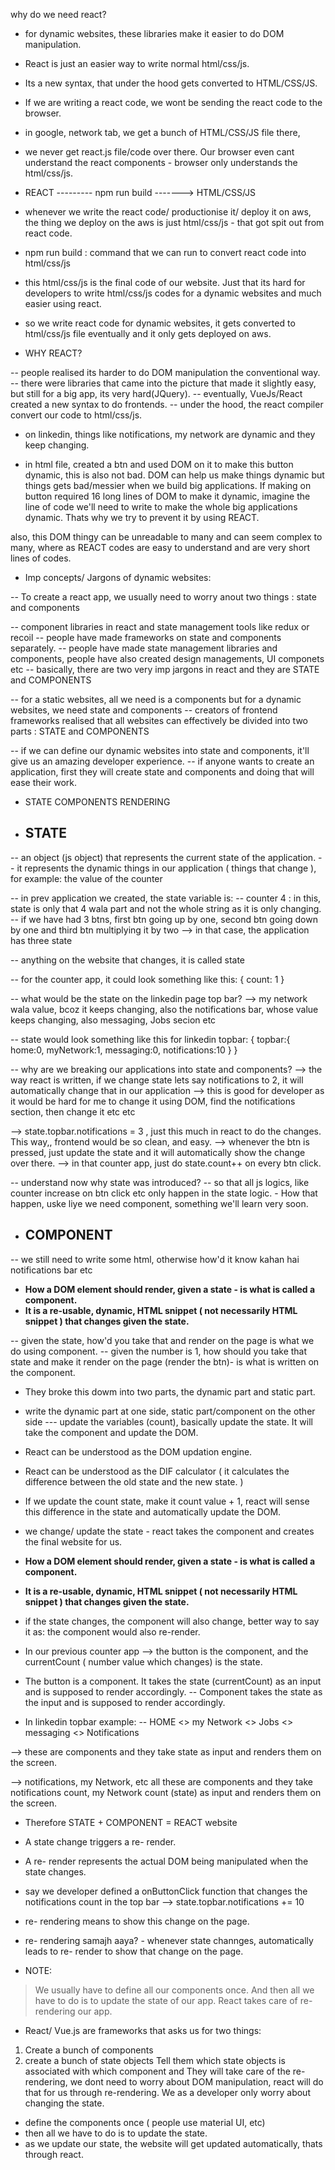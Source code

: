 why do we need react?
- for dynamic websites, these libraries make it easier to do DOM manipulation.

- React is just an easier way to write normal html/css/js. 
- Its a new syntax, that under the hood gets converted to HTML/CSS/JS. 
- If we are writing a react code, we wont be sending the react code to the browser.
- in google, network tab, we get a bunch of HTML/CSS/JS file there, 
- we never get react.js file/code over there. Our browser even cant understand the react components - browser only understands the html/css/js.
- REACT --------- npm run build -------> HTML/CSS/JS 
- whenever we write the react code/ productionise it/ deploy it on aws, the thing we deploy on the aws is just html/css/js - that got spit out from react code.
- npm run build : command that we can run to convert react code into html/css/js
- this html/css/js is the final code of our website. Just that its hard for developers to write html/css/js codes for a dynamic websites and much easier using react. 

- so we write react code for dynamic websites, it gets converted to html/css/js file eventually and it only gets deployed on aws.


- WHY REACT? 

-- people realised its harder to do DOM manipulation the conventional way.  
-- there were libraries that came into the picture that made it slightly easy, but still for a big app, its very hard(JQuery).
-- eventually, VueJs/React created a new syntax to do frontends.
-- under the hood, the react compiler convert our code to html/css/js.


- on linkedin, things like notifications, my network are dynamic and they keep changing. 

- in html file, created a btn and used DOM on it to make this button dynamic, this is also not bad. DOM can help us make things dynamic but things gets bad/messier when we build big applications. If making on button required 16 long lines of DOM to make it dynamic, imagine the line of code we'll need to write to make the whole big applications dynamic. Thats why we try to prevent it by using REACT. 

also, this DOM thingy can be unreadable to many and can seem complex to many, where as REACT codes are easy to understand and are very short lines of codes. 

- Imp concepts/ Jargons of dynamic websites: 

-- To create a react app, we usually need to worry anout two things : state and components 

-- component libraries in react and state management tools like redux or recoil
-- people have made frameworks on state and components separately. 
-- people have made state management libraries and components, people have also created design managements, UI componets etc 
-- basically, there are two very imp jargons in react and they are STATE and COMPONENTS 

-- for a static websites, all we need is a components but for a dynamic websites, we need state and components 
-- creators of frontend frameworks realised that all websites can effectively be divided into two parts : STATE and COMPONENTS 

-- if we can define our dynamic websites into state and components, it'll give us an amazing developer experience. 
-- if anyone wants to create an application, first they will create state and components and doing that will ease their work. 

- STATE  COMPONENTS  RENDERING 


- ## STATE 

-- an object (js object) that represents the current state of the application.
-- it represents the dynamic things in our application ( things that change ), for example: the value of the counter

-- in prev application we created, the state variable is: 
-- counter 4 : in this, state is only that 4 wala part and not the whole string as it is only changing. 
-- if we have had 3 btns, first btn going up by one, second btn going down by one and third btn multiplying it by two --> in that case, the application has three state 

-- anything on the website that changes, it is called state

-- for the counter app, it could look something like this: 
        {
            count: 1
        }

-- what would be the state on the linkedin page top bar? --> my network wala value, bcoz it keeps changing, also the notifications bar, whose value keeps changing, also messaging, Jobs secion etc

-- state would look something like this for linkedin topbar: 
        {
            topbar:{
                home:0,
                myNetwork:1,
                messaging:0,
                notifications:10
            }
        }

-- why are we breaking our applications into state and components? 
--> the way react is written, if we change state lets say notifications to 2, it will automatically change that in our application 
--> this is good for developer as it would be hard for me to change it using DOM, find the notifications section, then change it etc etc 

--> state.topbar.notifications = 3 , just this much in react to do the changes. This way,, frontend would be so clean, and easy. 
--> whenever the btn is pressed, just update the state and it will automatically show the change over there.
--> in that counter app, just do state.count++ on every btn click.

-- understand now why state was introduced? 
-- so that all js logics, like counter increase on btn click etc only happen in the state logic. - How that happen, uske liye we need component, something we'll learn very soon. 




- ## COMPONENT  


-- we still need to write some html, otherwise how'd it know kahan hai notifications bar etc 

- **How a DOM element should render, given a state - is what is called a component.** 
- **It is a re-usable, dynamic, HTML snippet ( not necessarily HTML snippet ) that changes given the state.**

--  given the state, how'd you take that and render on the page is what we do using component. 
-- given the number is 1, how should you take that state and make it render on the page (render the btn)- is what is written on the component.  

- They broke this dowm into two parts, the dynamic part and static part.
- write the dynamic part at one side, static part/component on the other side --- update the variables (count), basically update the state. It will take the component and update the DOM. 

- React can be understood as the DOM updation engine. 
- React can be understood as the DIF calculator ( it calculates the difference between the old state and the new state.  )
- If we update the count state, make it count value + 1, react will sense this difference in the state and automatically update the DOM. 
- we change/ update the state - react takes the component and creates the final website for us. 


- **How a DOM element should render, given a state - is what is called a component.** 
- **It is a re-usable, dynamic, HTML snippet ( not necessarily HTML snippet ) that changes given the state.**

- if the state changes, the component will also change, better way to say it as: the component would also re-render. 

- In our previous counter app --> the button is the component, and the currentCount ( number value which changes) is the state. 
- The button is a component. It takes the state (currentCount) as an input and is supposed to render accordingly.
-- Component takes the state as the input and is supposed to render accordingly. 

- In linkedin topbar example: 
-- HOME <> my Network <> Jobs <> messaging <> Notifications 

--> these are components and they take state as input and renders them on the screen. 

--> notifications, my Network, etc all these are components and they take notifications count, my Network count (state) as input and renders them on the screen. 

- Therefore STATE + COMPONENT = REACT website 


- A state change triggers a re- render. 
- A re- render represents the actual DOM being manipulated when the state changes. 

- say we developer defined a onButtonClick function that changes the notifications count in the top bar --> state.topbar.notifications += 10 
- re- rendering means to show this change on the page. 

- re- rendering samajh aaya? - whenever state channges, automatically leads to re- render to show that change on the page.



- NOTE: 
> We usually have to define all our components once. And then all we have to do is to update the state of our app. React takes care of re- rendering our app.  



- React/ Vue.js are frameworks that asks us for two things: 
1. Create a bunch of components 
2. create a bunch of state objects 
Tell them which state objects is associated with which component 
and They will take care of the re- rendering, we dont need to worry about DOM manipulation, react will do that for us through re-rendering. 
We as a developer only worry about changing the state.


- define the components once ( people use material UI, etc)
- then all we have to do is to update the state.
- as we update our state, the website will get updated automatically, thats through react. 


